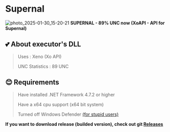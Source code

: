 # Supernal
![photo_2025-01-30_15-20-21](https://github.com/user-attachments/assets/4b466832-aeec-4c2b-9600-75e0b6b3319c)
**SUPERNAL - 89% UNC now (XoAPI - API for Supernal)**

## 💕 About executor's DLL
> Uses : Xeno (Xo API)
> 
> UNC Statistics : 89 UNC
## 😊 Requirements
> Have installed .NET Framework 4.7.2 or higher
> 
> Have a x64 cpu support (x64 bit system)
> 
> Turned off Windows Defender [(for stupid users)](https://www.youtube.com/watch?v=TjqzYG_01do)

**If you want to download release (builded version), check out git [Releases](https://github.com/BeanyDio/Supernal/releases/tag/Supernal_V0.2.5)**
